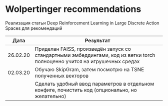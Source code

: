 # Wolpertinger recommendations
Реализация статьи Deep Reinforcement Learning in Large Discrete Action Spaces для рекомендаций

| Дата | Результат |
| --- | --- |
| 26.02.20| Приделан FAISS, произведён запуск со стандартными эмбеддингами, код из ветки torch полноценно учится на игрушечных средах  |
| 02.03.20| Обучаю SkipGram, затем посмотрю на TSNE полученных векторов  |
|         | Сделать удобный ввод параметров в отдельном конфиге, почистить код (опционально, но желательно) |




